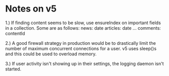 Notes on v5
===========

1.)  If finding content seems to be slow, use ensureIndex on important 
     fields in a collection.  Some are as follows:
        news:  date
        articles: date
        ...
        comments: contentId

2.)  A good firewall strategy in production would be to drastically limit
     the number of maximum concurrent connections for a user.  v5 uses 
     sleep()s and this could be used to overload memory.

3.)  If user activity isn't showing up in their settings, the logging 
     daemon isn't started.
